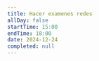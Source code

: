 ```yaml
---
title: Hacer examenes redes
allDay: false
startTime: 15:00
endTime: 18:00
date: 2024-12-24
completed: null
---
```

